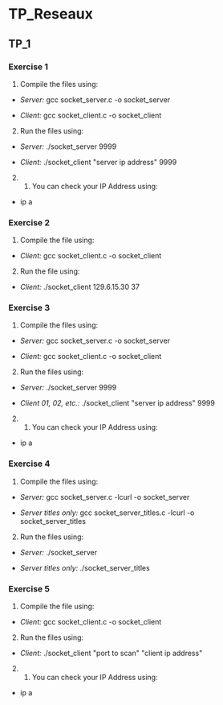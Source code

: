 # TP_Reseaux
## TP_1
### Exercise 1
1. Compile the files using:

- *Server:* gcc socket_server.c -o socket_server

- *Client:* gcc socket_client.c -o socket_client

2. Run the files using:

- *Server:* ./socket_server 9999

- *Client:* ./socket_client "server ip address" 9999

2. 1. You can check your IP Address using:

- ip a

### Exercise 2
1. Compile the file using:

- *Client:* gcc socket_client.c -o socket_client

2. Run the file using:

- *Client:* ./socket_client 129.6.15.30 37

### Exercise 3
1. Compile the files using:

- *Server:* gcc socket_server.c -o socket_server

- *Client:* gcc socket_client.c -o socket_client

2. Run the files using:

- *Server:* ./socket_server 9999

- *Client 01, 02, etc.:* ./socket_client "server ip address" 9999

2. 1. You can check your IP Address using:

- ip a

### Exercise 4
1. Compile the files using:

- *Server:* gcc socket_server.c -lcurl -o socket_server

- *Server titles only:* gcc socket_server_titles.c -lcurl -o socket_server_titles

2. Run the files using:

- *Server:* ./socket_server

- *Server titles only:* ./socket_server_titles

### Exercise 5
1. Compile the file using:

- *Client:* gcc socket_client.c -o socket_client

2. Run the files using:

- *Client:* ./socket_client "port to scan" "client ip address"

2. 1. You can check your IP Address using:

- ip a
